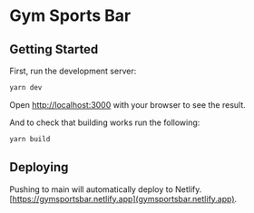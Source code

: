 # Gym Sports Bar

## Getting Started

First, run the development server:

```bash
yarn dev
```

Open [http://localhost:3000](http://localhost:3000) with your browser to see the result.

And to check that building works run the following:

```bash
yarn build
```

## Deploying

Pushing to main will automatically deploy to Netlify. [https://gymsportsbar.netlify.app](gymsportsbar.netlify.app).